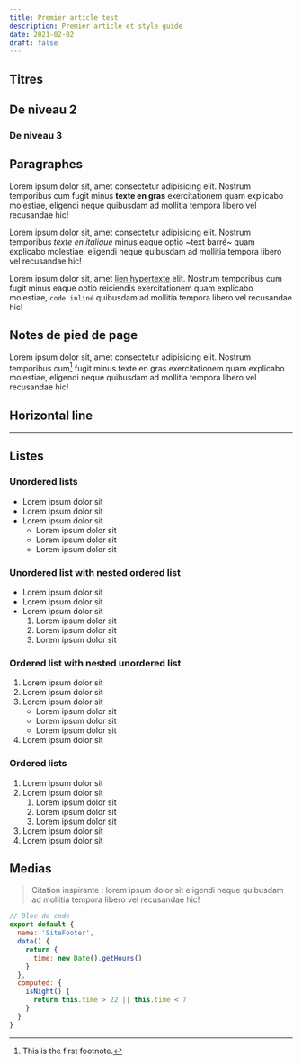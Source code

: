 ```yaml
---
title: Premier article test
description: Premier article et style guide
date: 2021-02-02
draft: false
---
```


## Titres
## De niveau 2

### De niveau 3


## Paragraphes

Lorem ipsum dolor sit, amet consectetur adipisicing elit. Nostrum temporibus cum fugit minus **texte en gras** exercitationem quam explicabo molestiae, eligendi neque quibusdam ad mollitia tempora libero vel recusandae hic!

Lorem ipsum dolor sit, amet consectetur adipisicing elit. Nostrum temporibus *texte en italique* minus eaque optio ~text barré~ quam explicabo molestiae, eligendi neque quibusdam ad mollitia tempora libero vel recusandae hic!

Lorem ipsum dolor sit, amet [lien hypertexte](#) elit. Nostrum temporibus cum fugit minus eaque optio reiciendis exercitationem quam explicabo molestiae, `code inliné` quibusdam ad mollitia tempora libero vel recusandae hic!

## Notes de pied de page

Lorem ipsum dolor sit, amet consectetur adipisicing elit. Nostrum temporibus cum[^1] fugit minus texte en gras exercitationem quam explicabo molestiae, eligendi neque quibusdam ad mollitia tempora libero vel recusandae hic!

## Horizontal line

---

## Listes

### Unordered lists

- Lorem ipsum dolor sit
- Lorem ipsum dolor sit
- Lorem ipsum dolor sit
    - Lorem ipsum dolor sit
    - Lorem ipsum dolor sit
    - Lorem ipsum dolor sit

### Unordered list with nested ordered list

- Lorem ipsum dolor sit
- Lorem ipsum dolor sit
- Lorem ipsum dolor sit
    1. Lorem ipsum dolor sit
    2. Lorem ipsum dolor sit
    3. Lorem ipsum dolor sit

### Ordered list with nested unordered list

1. Lorem ipsum dolor sit
2. Lorem ipsum dolor sit
3. Lorem ipsum dolor sit
    - Lorem ipsum dolor sit
    - Lorem ipsum dolor sit
    - Lorem ipsum dolor sit
4. Lorem ipsum dolor sit

### Ordered lists

1. Lorem ipsum dolor sit
2. Lorem ipsum dolor sit
    1. Lorem ipsum dolor sit
    2. Lorem ipsum dolor sit
    3. Lorem ipsum dolor sit
3. Lorem ipsum dolor sit
4. Lorem ipsum dolor sit



## Medias

> Citation inspirante : lorem ipsum dolor sit eligendi neque quibusdam ad mollitia tempora libero vel recusandae hic!

```js
// Bloc de code
export default {
  name: 'SiteFooter',
  data() {
    return {
      time: new Date().getHours()
    }
  },
  computed: {
    isNight() {
      return this.time > 22 || this.time < 7
    }
  }
}
```

[^1]: This is the first footnote.